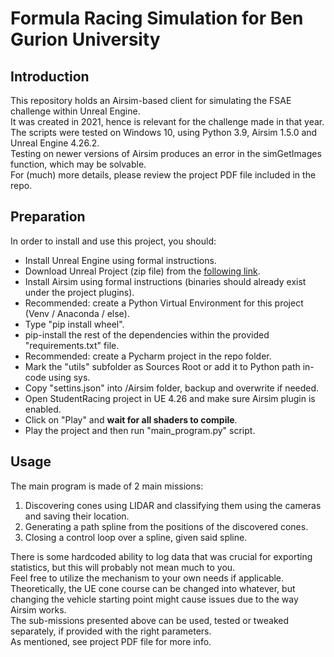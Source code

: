 # Formula Racing Simulation for Ben Gurion University
## Introduction
This repository holds an Airsim-based client for simulating the FSAE challenge within Unreal Engine.  
It was created in 2021, hence is relevant for the challenge made in that year.  
The scripts were tested on Windows 10, using Python 3.9, Airsim 1.5.0 and Unreal Engine 4.26.2.  
Testing on newer versions of Airsim produces an error in the simGetImages function, which may be solvable.  
For (much) more details, please review the project PDF file included in the repo.  

## Preparation
In order to install and use this project, you should:  
* Install Unreal Engine using formal instructions.
* Download Unreal Project (zip file) from the [following link](https://drive.google.com/drive/folders/1_BdXtkc-P8FzvNqy38et9genC3dfL_1K?usp=sharing "project files location").
* Install Airsim using formal instructions (binaries should already exist under the project plugins).
* Recommended: create a Python Virtual Environment for this project (Venv / Anaconda / else).
* Type "pip install wheel".
* pip-install the rest of the dependencies within the provided "requirements.txt" file.
* Recommended: create a Pycharm project in the repo folder.
* Mark the "utils" subfolder as Sources Root or add it to Python path in-code using sys.
* Copy "settins.json" into <Documents>/Airsim folder, backup and overwrite if needed.
* Open StudentRacing project in UE 4.26 and make sure Airsim plugin is enabled.
* Click on "Play" and **wait for all shaders to compile**.
* Play the project and then run "main_program.py" script.

## Usage
The main program is made of 2 main missions:  
1. Discovering cones using LIDAR and classifying them using the cameras and saving their location.  
2. Generating a path spline from the positions of the discovered cones.  
3. Closing a control loop over a spline, given said spline.  
  
There is some hardcoded ability to log data that was crucial for exporting statistics, but this will probably not mean much to you.  
Feel free to utilize the mechanism to your own needs if applicable.  
Theoretically, the UE cone course can be changed into whatever, but changing the vehicle starting point might cause issues due to the way Airsim works.  
The sub-missions presented above can be used, tested or tweaked separately, if provided with the right parameters.  
As mentioned, see project PDF file for more info.  






